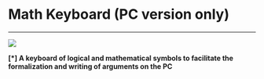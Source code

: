 <h1>Math Keyboard (PC version only)</h1>

---

<img src="https://img.shields.io/badge/java-%23ED8B00.svg?style=for-the-badge&logo=java&logoColor=white" class="center"> 

<strong> [*] A keyboard of logical and mathematical symbols to facilitate the formalization and writing of arguments on the PC</strong>
